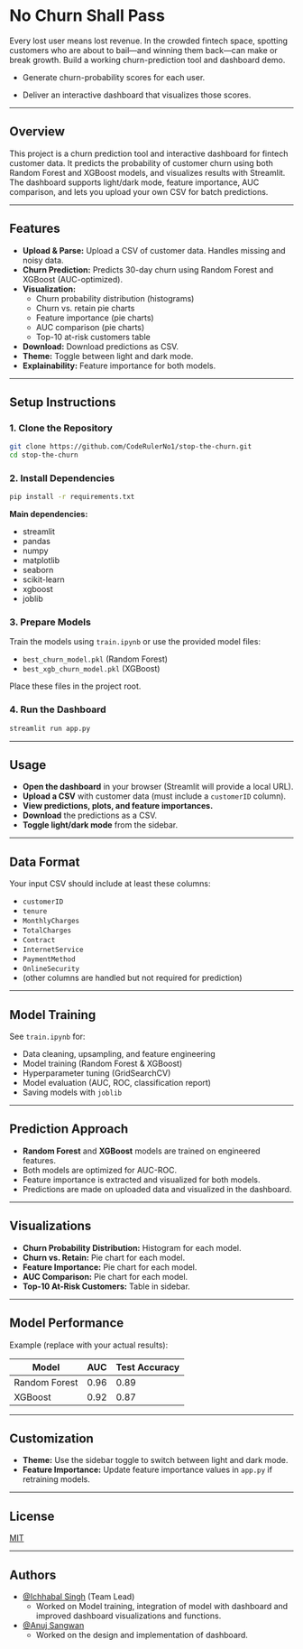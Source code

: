 
# No Churn Shall Pass

Every lost user means lost revenue. In the crowded fintech space, spotting customers who are about to bail—and winning them back—can make or break growth.
Build a working churn-prediction tool and dashboard demo.

- Generate churn-probability scores for each user.

- Deliver an interactive dashboard that visualizes those scores.
---

## Overview

This project is a churn prediction tool and interactive dashboard for fintech customer data. It predicts the probability of customer churn using both Random Forest and XGBoost models, and visualizes results with Streamlit. The dashboard supports light/dark mode, feature importance, AUC comparison, and lets you upload your own CSV for batch predictions.

---

## Features

- **Upload & Parse:** Upload a CSV of customer data. Handles missing and noisy data.
- **Churn Prediction:** Predicts 30-day churn using Random Forest and XGBoost (AUC-optimized).
- **Visualization:**
  - Churn probability distribution (histograms)
  - Churn vs. retain pie charts
  - Feature importance (pie charts)
  - AUC comparison (pie charts)
  - Top-10 at-risk customers table
- **Download:** Download predictions as CSV.
- **Theme:** Toggle between light and dark mode.
- **Explainability:** Feature importance for both models.

---

## Setup Instructions

### 1. Clone the Repository

```bash
git clone https://github.com/CodeRulerNo1/stop-the-churn.git
cd stop-the-churn
```

### 2. Install Dependencies

```bash
pip install -r requirements.txt
```

**Main dependencies:**
- streamlit
- pandas
- numpy
- matplotlib
- seaborn
- scikit-learn
- xgboost
- joblib

### 3. Prepare Models

Train the models using `train.ipynb` or use the provided model files:
- `best_churn_model.pkl` (Random Forest)
- `best_xgb_churn_model.pkl` (XGBoost)

Place these files in the project root.

### 4. Run the Dashboard

```bash
streamlit run app.py
```

---

## Usage

- **Open the dashboard** in your browser (Streamlit will provide a local URL).
- **Upload a CSV** with customer data (must include a `customerID` column).
- **View predictions, plots, and feature importances.**
- **Download** the predictions as a CSV.
- **Toggle light/dark mode** from the sidebar.

---

## Data Format

Your input CSV should include at least these columns:

- `customerID`
- `tenure`
- `MonthlyCharges`
- `TotalCharges`
- `Contract`
- `InternetService`
- `PaymentMethod`
- `OnlineSecurity`
- (other columns are handled but not required for prediction)

---

## Model Training

See `train.ipynb` for:

- Data cleaning, upsampling, and feature engineering
- Model training (Random Forest & XGBoost)
- Hyperparameter tuning (GridSearchCV)
- Model evaluation (AUC, ROC, classification report)
- Saving models with `joblib`

---

## Prediction Approach

- **Random Forest** and **XGBoost** models are trained on engineered features.
- Both models are optimized for AUC-ROC.
- Feature importance is extracted and visualized for both models.
- Predictions are made on uploaded data and visualized in the dashboard.

---

## Visualizations

- **Churn Probability Distribution:** Histogram for each model.
- **Churn vs. Retain:** Pie chart for each model.
- **Feature Importance:** Pie chart for each model.
- **AUC Comparison:** Pie chart for each model.
- **Top-10 At-Risk Customers:** Table in sidebar.

---

## Model Performance

Example (replace with your actual results):

| Model         | AUC   | Test Accuracy |
|---------------|-------|--------------|
| Random Forest | 0.96  | 0.89         |
| XGBoost       | 0.92  | 0.87         |

---

## Customization

- **Theme:** Use the sidebar toggle to switch between light and dark mode.
- **Feature Importance:** Update feature importance values in `app.py` if retraining models.

---





## License

[MIT](https://choosealicense.com/licenses/mit/)

---
## Authors

- [@Ichhabal Singh](https://www.github.com/CodeRulerNo1) (Team Lead)
  - Worked on Model training, integration of model with dashboard and improved dashboard visualizations and functions. 
- [@Anuj Sangwan](https://github.com/aj711)
  - Worked on the design and implementation of dashboard.  
